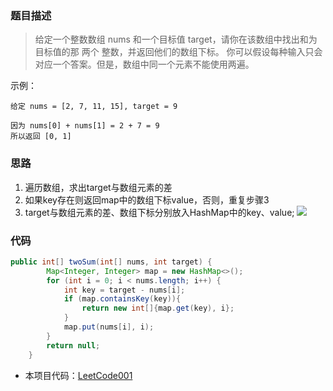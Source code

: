 ### 题目描述

> 给定一个整数数组 nums 和一个目标值 target，请你在该数组中找出和为目标值的那 两个 整数，并返回他们的数组下标。
> 你可以假设每种输入只会对应一个答案。但是，数组中同一个元素不能使用两遍。

示例：
```
给定 nums = [2, 7, 11, 15], target = 9

因为 nums[0] + nums[1] = 2 + 7 = 9
所以返回 [0, 1]
```
### 思路
1. 遍历数组，求出target与数组元素的差
2. 如果key存在则返回map中的数组下标value，否则，重复步骤3
3. target与数组元素的差、数组下标分别放入HashMap中的key、value;
![](https://github.com/HelloSummer5/LeetCodeDemo/blob/master/src/com/leetcode/static/array/leetcode#1_1.gif)


### 代码
```java
public int[] twoSum(int[] nums, int target) {
        Map<Integer, Integer> map = new HashMap<>();
        for (int i = 0; i < nums.length; i++) {
            int key = target - nums[i];
            if (map.containsKey(key)){
                return new int[]{map.get(key), i};
            }
            map.put(nums[i], i);
        }
        return null;
    }
```

- 本项目代码：[LeetCode001](https://github.com/HelloSummer5/LeetCodeDemo/blob/master/src/com/leetcode/array/LeetCode001.java "悬停显示")
